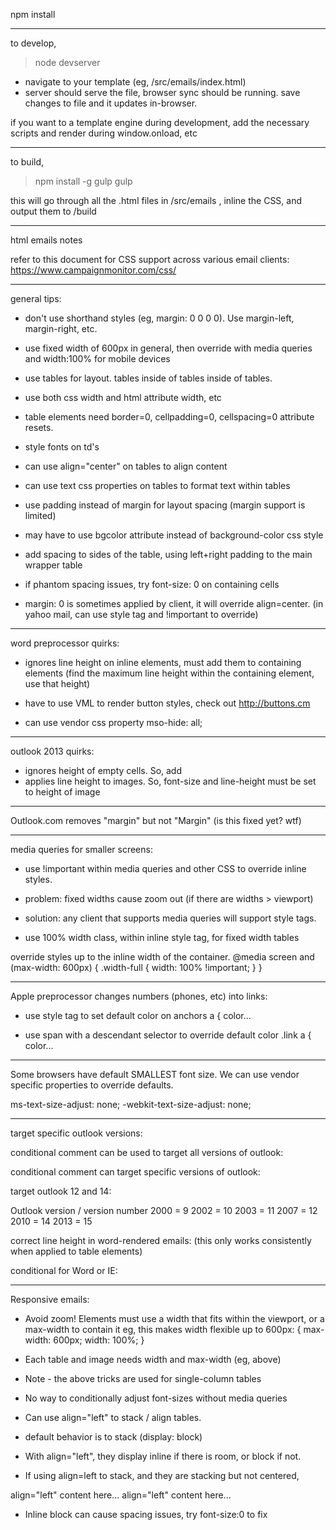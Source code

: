 npm install

------------------------------------------------------------------------------------------------------------------------
to develop,
> node devserver
- navigate to your template (eg, /src/emails/index.html)
- server should serve the file, browser sync should be running. save changes to file and it updates in-browser.

if you want to a template engine during development, add the necessary scripts and render during window.onload, etc

------------------------------------------------------------------------------------------------------------------------
to build,
> npm install -g gulp
> gulp

this will go through all the .html files in /src/emails , inline the CSS, and output them to /build

------------------------------------------------------------------------------------------------------------------------
html emails notes

refer to this document for CSS support across various email clients:
https://www.campaignmonitor.com/css/

------------------------------------------------------------------------------------------------------------------------
general tips:

- don't use shorthand styles (eg, margin: 0 0 0 0). Use margin-left, margin-right, etc.
- use fixed width of 600px in general, then override with media queries and width:100% for mobile devices
- use tables for layout. tables inside of tables inside of tables.
- use both css width and html attribute width, etc
- table elements need border=0, cellpadding=0, cellspacing=0 attribute resets.
- style fonts on td's
- can use align="center" on tables to align content
- can use text css properties on tables to format text within tables
- use padding instead of margin for layout spacing (margin support is limited)
- may have to use bgcolor attribute instead of background-color css style
- add spacing to sides of the table, using left+right padding to the main wrapper table

- if phantom spacing issues, try font-size: 0 on containing cells

- margin: 0  is sometimes applied by client, it will override align=center.
 (in yahoo mail, can use style tag and !important to override)

------------------------------------------------------------------------------------------------------------------------
word preprocessor quirks:

- ignores line height on inline elements, must add them to containing elements
 (find the maximum line height within the containing element, use that height)

- have to use VML to render button styles, check out http://buttons.cm

- can use vendor css property mso-hide: all;


------------------------------------------------------------------------------------------------------------------------
outlook 2013 quirks:

- ignores height of empty cells. So, add &nbsp;
- applies line height to images. So, font-size and line-height must be set to height of image

------------------------------------------------------------------------------------------------------------------------
Outlook.com removes "margin" but not "Margin"
 (is this fixed yet? wtf)

------------------------------------------------------------------------------------------------------------------------
media queries for smaller screens:
- use !important within media queries and other CSS to override inline styles.

- problem: fixed widths cause zoom out (if there are widths > viewport)
- solution: any client that supports media queries will support style tags.
- use 100% width class, within inline style tag, for fixed width tables

override styles up to the inline width of the container.
@media screen and (max-width: 600px) {
    .width-full {
        width: 100% !important;
    }
}

------------------------------------------------------------------------------------------------------------------------
Apple preprocessor changes numbers (phones, etc) into links:

- use style tag to set default color on anchors
    a { color...

- use span with a descendant selector to override default color
    .link a { color...

------------------------------------------------------------------------------------------------------------------------
Some browsers have default SMALLEST font size.
We can use vendor specific properties to override defaults.

ms-text-size-adjust: none;
-webkit-text-size-adjust: none;

------------------------------------------------------------------------------------------------------------------------
target specific outlook versions:

conditional comment can be used to target all versions of outlook:
<!--[if mso]>
    ... outlook styles here
<![endif]-->

conditional comment can target specific versions of outlook:
<!--[if gte mso 12]>
    ... outlook >= version 12 styles here
<![endif]-->

target outlook 12 and 14:
<!--[if gte mso 12 && lt mso 15]>
    ... outlook >= version 12 styles here
<![endif]-->


Outlook version / version number
2000 = 9
2002 = 10
2003 = 11
2007 = 12
2010 = 14
2013 = 15

correct line height in word-rendered emails:
(this only works consistently when applied to table elements)
<!--[if gte mso 12]>
    <style>
        td {
            mso-line-height-rule: exactly;
        }
    </style>
<![endif]-->

conditional for Word or IE:
<!--[if mso|(IE)]>
<![endif]-->

------------------------------------------------------------------------------------------------------------------------
Responsive emails:

- Avoid zoom! Elements must use a width that fits within the viewport, or a max-width to contain it
eg, this makes width flexible up to 600px:
{
    max-width: 600px;
    width: 100%;
}
- Each table and image needs width and max-width (eg, above)
- Note - the above tricks are used for single-column tables

- No way to conditionally adjust font-sizes without media queries

- Can use align="left" to stack / align tables.
- default behavior is to stack (display: block)
- With align="left", they display inline if there is room, or block if not.

- If using align=left to stack, and they are stacking but not centered,
<td style="text-align: center;">
    <div style="display: inline-block;">
        align="left" content here...
    </div>
    <div style="display: inline-block;">
        align="left" content here...
    </div>
</td>

- Inline block can cause spacing issues, try font-size:0 to fix